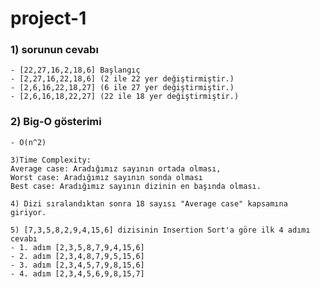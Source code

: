 # project-1 

###  1) sorunun cevabı
    - [22,27,16,2,18,6] Başlangıç
    - [2,27,16,22,18,6] (2 ile 22 yer değiştirmiştir.)
    - [2,6,16,22,18,27] (6 ile 27 yer değiştirmiştir.)
    - [2,6,16,18,22,27] (22 ile 18 yer değiştirmiştir.)

### 2) Big-O gösterimi 
    - O(n^2)
    
    3)Time Complexity: 
    Average case: Aradığımız sayının ortada olması,
    Worst case: Aradığımız sayının sonda olması
    Best case: Aradığımız sayının dizinin en başında olması.
    
    4) Dizi sıralandıktan sonra 18 sayısı "Average case" kapsamına giriyor.
    
    5) [7,3,5,8,2,9,4,15,6] dizisinin Insertion Sort'a göre ilk 4 adımı cevabı
    - 1. adım [2,3,5,8,7,9,4,15,6]
    - 2. adım [2,3,4,8,7,9,5,15,6]
    - 3. adım [2,3,4,5,7,9,8,15,6]
    - 4. adım [2,3,4,5,6,9,8,15,7]
